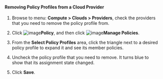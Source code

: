 #### Removing Policy Profiles from a Cloud Provider

1. Browse to menu: **Compute > Clouds > Providers**, check the providers that you need to remove the policy profile from.

2. Click ![image](../images/1941.png)**Policy**, and then click ![image](../images/1851.png)**Manage Policies**.

3. From the **Select Policy Profiles** area, click the triangle next to a desired policy profile to expand it and see its member policies.

4. Uncheck the policy profile that you need to remove. It turns blue to show that its assignment state changed.

5. Click **Save**.
